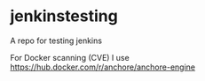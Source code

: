 # jenkinstesting
A repo for testing jenkins 


For Docker scanning (CVE) I use https://hub.docker.com/r/anchore/anchore-engine


